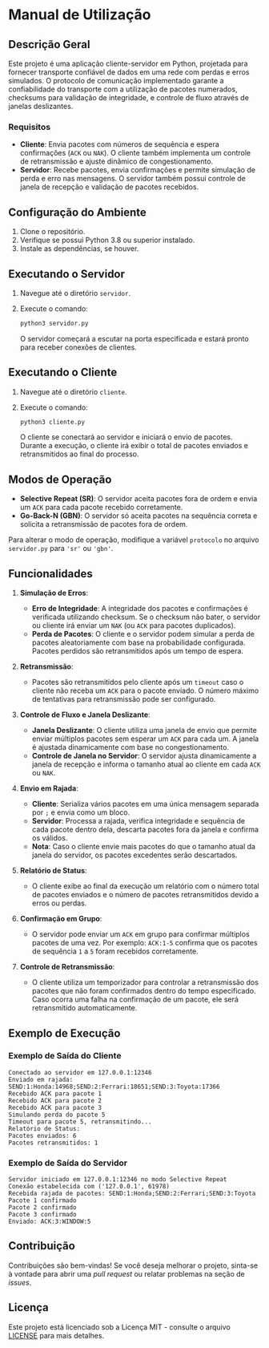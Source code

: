 
# Manual de Utilização

## Descrição Geral

Este projeto é uma aplicação cliente-servidor em Python, projetada para fornecer transporte confiável de dados em uma rede com perdas e erros simulados. O protocolo de comunicação implementado garante a confiabilidade do transporte com a utilização de pacotes numerados, checksums para validação de integridade, e controle de fluxo através de janelas deslizantes.

### Requisitos

- **Cliente**: Envia pacotes com números de sequência e espera confirmações (`ACK` ou `NAK`). O cliente também implementa um controle de retransmissão e ajuste dinâmico de congestionamento.
- **Servidor**: Recebe pacotes, envia confirmações e permite simulação de perda e erro nas mensagens. O servidor também possui controle de janela de recepção e validação de pacotes recebidos.

## Configuração do Ambiente

1. Clone o repositório.
2. Verifique se possui Python 3.8 ou superior instalado.
3. Instale as dependências, se houver.

## Executando o Servidor

1. Navegue até o diretório `servidor`.
2. Execute o comando:

   ```bash
   python3 servidor.py
   ```

   O servidor começará a escutar na porta especificada e estará pronto para receber conexões de clientes.

## Executando o Cliente

1. Navegue até o diretório `cliente`.
2. Execute o comando:

   ```bash
   python3 cliente.py
   ```

   O cliente se conectará ao servidor e iniciará o envio de pacotes. Durante a execução, o cliente irá exibir o total de pacotes enviados e retransmitidos ao final do processo.

## Modos de Operação

- **Selective Repeat (SR)**: O servidor aceita pacotes fora de ordem e envia um `ACK` para cada pacote recebido corretamente.
- **Go-Back-N (GBN)**: O servidor só aceita pacotes na sequência correta e solicita a retransmissão de pacotes fora de ordem.

Para alterar o modo de operação, modifique a variável `protocolo` no arquivo `servidor.py` para `'sr'` ou `'gbn'`.

## Funcionalidades

1. **Simulação de Erros**: 
   - **Erro de Integridade**: A integridade dos pacotes e confirmações é verificada utilizando checksum. Se o checksum não bater, o servidor ou cliente irá enviar um `NAK` (ou `ACK` para pacotes duplicados).
   - **Perda de Pacotes**: O cliente e o servidor podem simular a perda de pacotes aleatoriamente com base na probabilidade configurada. Pacotes perdidos são retransmitidos após um tempo de espera.
   
2. **Retransmissão**:
   - Pacotes são retransmitidos pelo cliente após um `timeout` caso o cliente não receba um `ACK` para o pacote enviado. O número máximo de tentativas para retransmissão pode ser configurado.

3. **Controle de Fluxo e Janela Deslizante**:
   - **Janela Deslizante**: O cliente utiliza uma janela de envio que permite enviar múltiplos pacotes sem esperar um `ACK` para cada um. A janela é ajustada dinamicamente com base no congestionamento.
   - **Controle de Janela no Servidor**: O servidor ajusta dinamicamente a janela de recepção e informa o tamanho atual ao cliente em cada `ACK` ou `NAK`.

4. **Envio em Rajada**:
   - **Cliente**: Serializa vários pacotes em uma única mensagem separada por `;` e envia como um bloco.
   - **Servidor**: Processa a rajada, verifica integridade e sequência de cada pacote dentro dela, descarta pacotes fora da janela e confirma os válidos.
   - **Nota**: Caso o cliente envie mais pacotes do que o tamanho atual da janela do servidor, os pacotes excedentes serão descartados.

5. **Relatório de Status**:
   - O cliente exibe ao final da execução um relatório com o número total de pacotes enviados e o número de pacotes retransmitidos devido a erros ou perdas.

6. **Confirmação em Grupo**:
   - O servidor pode enviar um `ACK` em grupo para confirmar múltiplos pacotes de uma vez. Por exemplo: `ACK:1-5` confirma que os pacotes de sequência `1` a `5` foram recebidos corretamente.

7. **Controle de Retransmissão**:
   - O cliente utiliza um temporizador para controlar a retransmissão dos pacotes que não foram confirmados dentro do tempo especificado. Caso ocorra uma falha na confirmação de um pacote, ele será retransmitido automaticamente.

## Exemplo de Execução

### Exemplo de Saída do Cliente

```plaintext
Conectado ao servidor em 127.0.0.1:12346
Enviado em rajada: SEND:1:Honda:14968;SEND:2:Ferrari:18651;SEND:3:Toyota:17366
Recebido ACK para pacote 1
Recebido ACK para pacote 2
Recebido ACK para pacote 3
Simulando perda do pacote 5
Timeout para pacote 5, retransmitindo...
Relatório de Status:
Pacotes enviados: 6
Pacotes retransmitidos: 1
```

### Exemplo de Saída do Servidor

```plaintext
Servidor iniciado em 127.0.0.1:12346 no modo Selective Repeat
Conexão estabelecida com ('127.0.0.1', 61978)
Recebida rajada de pacotes: SEND:1:Honda;SEND:2:Ferrari;SEND:3:Toyota
Pacote 1 confirmado
Pacote 2 confirmado
Pacote 3 confirmado
Enviado: ACK:3:WINDOW:5
```

## Contribuição

Contribuições são bem-vindas! Se você deseja melhorar o projeto, sinta-se à vontade para abrir uma *pull request* ou relatar problemas na seção de *issues*.

## Licença

Este projeto está licenciado sob a Licença MIT - consulte o arquivo [LICENSE](LICENSE) para mais detalhes.
